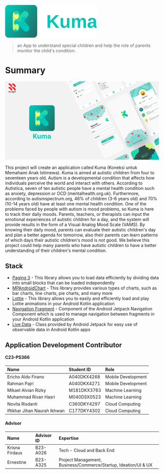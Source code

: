 <img src="https://raw.githubusercontent.com/KUMA-Capstone/Kuma-App/image-assets/logo.svg" alt="Logo" width="300">

> an App to understand special children and help the role of parents monitor the child's condition.


# Summary
![App Screenshot](https://raw.githubusercontent.com/KUMA-Capstone/Kuma-App/image-assets/banner.png)

This project will create an application called Kuma (Koneksi untuk Memahami Anak Istimewa). Kuma is aimed at autistic children from four to seventeen years old. Autism is a developmental condition that affects how individuals perceive the world and interact with others. According to Autistica, seven of ten autistic people have a mental health condition such as anxiety, depression or OCD (mentalhealth.org.uk). Furthermore, according to autismspectrum.org, 46% of children (3-6 years old) and 70% (10-14 years old) have at least one mental health condition. One of the problems faced by people with autism is mood problems, so Kuma is here to track their daily moods. Parents, teachers, or therapists can input the emotional experiences of autistic children for a day, and the system will provide results in the form of a Visual Analog Mood Scale (VAMS). By knowing their daily mood, parents can evaluate their autistic children's day and plan a better agenda for tomorrow, also their parents can learn patterns of which days their autistic children's mood is not good. We believe this project could help many parents who have autistic children to have a better understanding of their children's mental condition.

## Stack

- [Paging 3](https://developer.android.com/topic/libraries/architecture/paging/v3-overview) - This library allows you to load data efficiently by dividing data into small blocks that can be loaded independently
- [MPAndroidChart](https://github.com/PhilJay/MPAndroidChart) - This library provides various types of charts, such as bar charts, line charts, pie charts, and many more
- [Lottie](https://lottiefiles.com/blog/working-with-lottie/getting-started-with-lottie-animations-in-android-app) - This library allows you to easily and efficiently load and play Lottie animations in your Android Kotlin application
- [Navigation Fragment](https://developer.android.com/guide/navigation/get-started) - Component of the Android Jetpack Navigation Component which is used to manage navigation between fragments in your Android Kotlin application
- [Live Data](https://developer.android.com/topic/libraries/architecture/livedata?hl=id) - Class provided by Android Jetpack for easy use of observable data in Android Kotlin apps

## Application Development Contributor

#### C23-PS366

| Name | Student ID | Role |
| :--- | :--- | :--- |
| Ericho Aldo Firano | A040DKX4268 | Mobile Development |
| Rahman Pajri | A040DKX4271 | Mobile Development |
| Mikael Alvian Rizky | M181DKX3763 | Machine Learning |
| Muhammad Rivan Hasri | M040DSX0523 | Machine Learning |
| Novita Risdanti | C360DKY4297 | Cloud Computing |
| Iftikhar Jihan Naurah Ikhwan | C177DKY4302 | Cloud Computing |

#### Advisor

| Name | Advisor ID | Expertise |
| :--- | :--- | :--- |
| Krisna Firdaus | B23-A026 | Tech - Cloud and Back End |
| Ernestine | B23-A325 | Project Management, Business/Commerce/Startup, Ideation/UI & UX |

